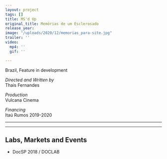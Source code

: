 ```yaml
---
layout: project
tags: []
title: MS'd Up
original_title: Memórias de um Esclerosado
release_year: 
image: "/uploads/2020/12/memorias_para-site.jpg"
trailer: ''
video:
  mp4: ''
  gif: ''

---
```

Brazil, Feature in development

_Directed and Written by_  
Thais Fernandes

_Production_  
Vulcana Cinema

_Financing_  
Itaú Rumos 2019-2020

***

***

## Labs, Markets and Events

* DocSP 2018 / DOCLAB